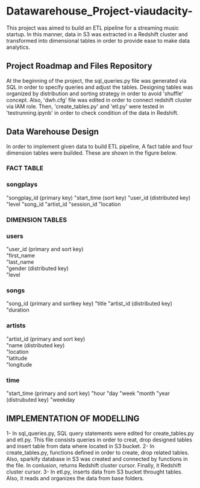 # Datawarehouse_Project-viaudacity-

This project was aimed to build an ETL pipeline for a streaming music startup. In this manner, data in S3 was extracted in a Redshift cluster and transformed into dimensional tables in order to provide ease to make data analytics.


## Project Roadmap and Files Repository

At the beginning of the project, the sql_queries.py file was generated via SQL in order to specify queries and adjust the tables. Designing tables was organized by distribution and sorting strategy in order to avoid 'shuffle' concept. Also, 'dwh.cfg' file was edited in order to connect redshift cluster via IAM role. Then, 'create_tables.py' and 'etl.py' were tested in 'testrunning.ipynb' in order to check condition of the data in Redshift. 


## Data Warehouse Design

In order to implement given data to build ETL pipeline, A fact table and four dimension tables were builded. These are shown in the figure below.


### FACT TABLE

### songplays
"songplay_id (primary key)
"start_time  (sort key)
"user_id     (distributed key)
"level
"song_id
"artist_id
"session_id
"location


### DIMENSION TABLES

### users                                            
"user_id (primary and sort key)        
"first_name                               
"last_name                             
"gender  (distributed key)            
"level

### songs  
"song_id   (primary and sortkey key)
"title
"artist_id (distributed key)
"duration

### artists                           
"artist_id (primary and sort key)       
"name      (distributed key)          
"location                             
"latitude                             
"longitude                                                     
                                      
### time
"start_time (primary and sort key)
"hour
"day
"week
"month
"year       (distrubuted key)
"weekday

## IMPLEMENTATION OF MODELLING

1- In sql_queries.py, SQL query statements were edited for create_tables.py and etl.py. This file consists queries in order to creat, drop designed tables and insert table from data where located in S3 bucket.
2- In create_tables.py, functions defined in order to create, drop related tables. Also, sparkify database in S3 was created and connected by functions in the file. In conlusion, returns Redshift cluster cursor. Finally, it Redshift cluster cursor.
3- In etl.py, inserts data from S3 bucket throught tables. Also, it reads and organizes the data from base folders.
